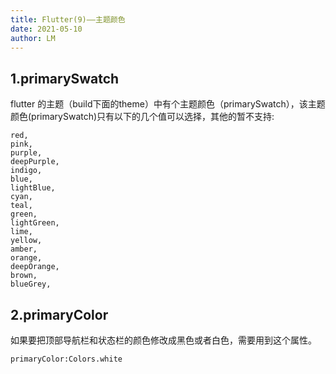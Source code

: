 ```yaml
---
title: Flutter(9)——主题颜色
date: 2021-05-10
author: LM
---
```


## 1.primarySwatch

flutter 的主题（build下面的theme）中有个主题颜色（primarySwatch），该主题颜色(primarySwatch)只有以下的几个值可以选择，其他的暂不支持:

```
red,
pink,
purple,
deepPurple,
indigo,
blue,
lightBlue,
cyan,
teal,
green,
lightGreen,
lime,
yellow,
amber,
orange,
deepOrange,
brown,
blueGrey,
```

## 2.primaryColor

如果要把顶部导航栏和状态栏的颜色修改成黑色或者白色，需要用到这个属性。

```
primaryColor:Colors.white
```

